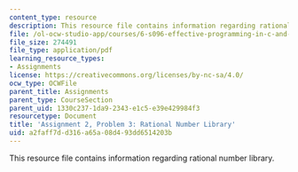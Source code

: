 ```yaml
---
content_type: resource
description: This resource file contains information regarding rational number library.
file: /ol-ocw-studio-app/courses/6-s096-effective-programming-in-c-and-c-january-iap-2014/a2faff7dd316a65a08d493dd6514203b_MIT6_S096IAP14_ass2_p3.pdf
file_size: 274491
file_type: application/pdf
learning_resource_types:
- Assignments
license: https://creativecommons.org/licenses/by-nc-sa/4.0/
ocw_type: OCWFile
parent_title: Assignments
parent_type: CourseSection
parent_uid: 1330c237-1da9-2343-e1c5-e39e429984f3
resourcetype: Document
title: 'Assignment 2, Problem 3: Rational Number Library'
uid: a2faff7d-d316-a65a-08d4-93dd6514203b
---
```

This resource file contains information regarding rational number library.